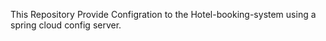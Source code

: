 This Repository Provide Configration to the Hotel-booking-system using a spring cloud config server.
